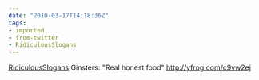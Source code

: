 ```yaml
---
date: "2010-03-17T14:18:36Z"
tags:
- imported
- from-twitter
- RidiculousSlogans
---
```

[RidiculousSlogans](/tags/ridiculousslogans) Ginsters: "Real honest food" http://yfrog.com/c9vw2ej
